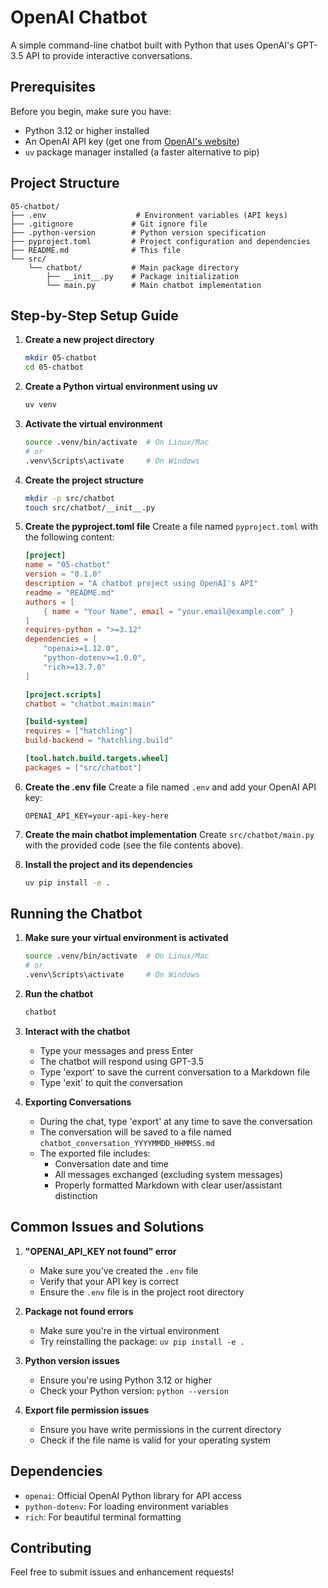 # OpenAI Chatbot

A simple command-line chatbot built with Python that uses OpenAI's GPT-3.5 API to provide interactive conversations.

## Prerequisites

Before you begin, make sure you have:
- Python 3.12 or higher installed
- An OpenAI API key (get one from [OpenAI's website](https://platform.openai.com/api-keys))
- `uv` package manager installed (a faster alternative to pip)

## Project Structure

```
05-chatbot/
├── .env                    # Environment variables (API keys)
├── .gitignore             # Git ignore file
├── .python-version        # Python version specification
├── pyproject.toml         # Project configuration and dependencies
├── README.md              # This file
└── src/
    └── chatbot/           # Main package directory
        ├── __init__.py    # Package initialization
        └── main.py        # Main chatbot implementation
```

## Step-by-Step Setup Guide

1. **Create a new project directory**
   ```bash
   mkdir 05-chatbot
   cd 05-chatbot
   ```

2. **Create a Python virtual environment using uv**
   ```bash
   uv venv
   ```

3. **Activate the virtual environment**
   ```bash
   source .venv/bin/activate  # On Linux/Mac
   # or
   .venv\Scripts\activate     # On Windows
   ```

4. **Create the project structure**
   ```bash
   mkdir -p src/chatbot
   touch src/chatbot/__init__.py
   ```

5. **Create the pyproject.toml file**
   Create a file named `pyproject.toml` with the following content:
   ```toml
   [project]
   name = "05-chatbot"
   version = "0.1.0"
   description = "A chatbot project using OpenAI's API"
   readme = "README.md"
   authors = [
       { name = "Your Name", email = "your.email@example.com" }
   ]
   requires-python = ">=3.12"
   dependencies = [
       "openai>=1.12.0",
       "python-dotenv>=1.0.0",
       "rich>=13.7.0"
   ]

   [project.scripts]
   chatbot = "chatbot.main:main"

   [build-system]
   requires = ["hatchling"]
   build-backend = "hatchling.build"

   [tool.hatch.build.targets.wheel]
   packages = ["src/chatbot"]
   ```

6. **Create the .env file**
   Create a file named `.env` and add your OpenAI API key:
   ```
   OPENAI_API_KEY=your-api-key-here
   ```

7. **Create the main chatbot implementation**
   Create `src/chatbot/main.py` with the provided code (see the file contents above).

8. **Install the project and its dependencies**
   ```bash
   uv pip install -e .
   ```

## Running the Chatbot

1. **Make sure your virtual environment is activated**
   ```bash
   source .venv/bin/activate  # On Linux/Mac
   # or
   .venv\Scripts\activate     # On Windows
   ```

2. **Run the chatbot**
   ```bash
   chatbot
   ```

3. **Interact with the chatbot**
   - Type your messages and press Enter
   - The chatbot will respond using GPT-3.5
   - Type 'export' to save the current conversation to a Markdown file
   - Type 'exit' to quit the conversation

4. **Exporting Conversations**
   - During the chat, type 'export' at any time to save the conversation
   - The conversation will be saved to a file named `chatbot_conversation_YYYYMMDD_HHMMSS.md`
   - The exported file includes:
     - Conversation date and time
     - All messages exchanged (excluding system messages)
     - Properly formatted Markdown with clear user/assistant distinction

## Common Issues and Solutions

1. **"OPENAI_API_KEY not found" error**
   - Make sure you've created the `.env` file
   - Verify that your API key is correct
   - Ensure the `.env` file is in the project root directory

2. **Package not found errors**
   - Make sure you're in the virtual environment
   - Try reinstalling the package: `uv pip install -e .`

3. **Python version issues**
   - Ensure you're using Python 3.12 or higher
   - Check your Python version: `python --version`

4. **Export file permission issues**
   - Ensure you have write permissions in the current directory
   - Check if the file name is valid for your operating system

## Dependencies

- `openai`: Official OpenAI Python library for API access
- `python-dotenv`: For loading environment variables
- `rich`: For beautiful terminal formatting

## Contributing

Feel free to submit issues and enhancement requests!
